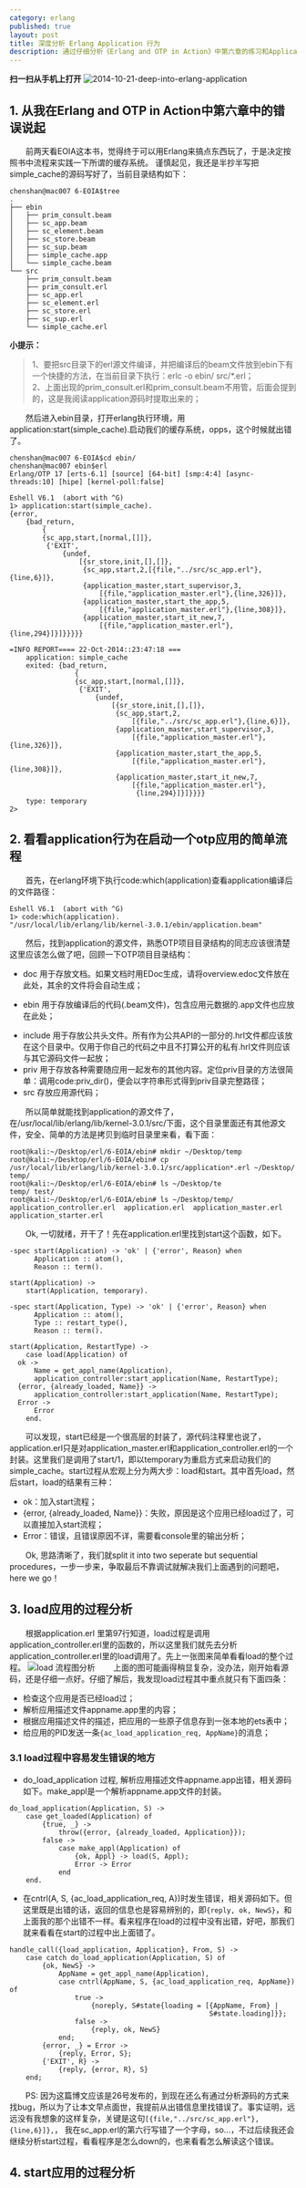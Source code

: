 ```yaml
---
category: erlang
published: true
layout: post
title: 深度分析 Erlang Application 行为
description: 通过仔细分析《Erlang and OTP in Action》中第六章的练习和Application源代码来分析Erlang中Application行为
---
```


**扫一扫从手机上打开**
![2014-10-21-deep-into-erlang-application](../../images/share/deep-into-erlang-application.jpg)

## 1. 从我在Erlang and OTP in Action中第六章中的错误说起
　　前两天看EOIA这本书，觉得终于可以用Erlang来搞点东西玩了，于是决定按照书中流程来实践一下所谓的缓存系统。
谨慎起见，我还是半抄半写把simple_cache的源码写好了，当前目录结构如下：

```
chenshan@mac007 6-EOIA$tree
.
├── ebin
│   ├── prim_consult.beam
│   ├── sc_app.beam
│   ├── sc_element.beam
│   ├── sc_store.beam
│   ├── sc_sup.beam
│   ├── simple_cache.app
│   └── simple_cache.beam
└── src
    ├── prim_consult.beam
    ├── prim_consult.erl
    ├── sc_app.erl
    ├── sc_element.erl
    ├── sc_store.erl
    ├── sc_sup.erl
    └── simple_cache.erl
```

**小提示：**   
> 1、要把src目录下的erl源文件编译，并把编译后的beam文件放到ebin下有一个快捷的方法，在当前目录下执行：erlc -o ebin/ src/*.erl；  
> 2、上面出现的prim_consult.erl和prim_consult.beam不用管，后面会提到的，这是我阅读application源码时提取出来的； 

　　然后进入ebin目录，打开erlang执行环境，用application:start(simple_cache).启动我们的缓存系统，opps，这个时候就出错了。   

```
chenshan@mac007 6-EOIA$cd ebin/
chenshan@mac007 ebin$erl
Erlang/OTP 17 [erts-6.1] [source] [64-bit] [smp:4:4] [async-threads:10] [hipe] [kernel-poll:false]

Eshell V6.1  (abort with ^G)
1> application:start(simple_cache).  
{error,
    {bad_return,
        {
        {sc_app,start,[normal,[]]},
         {'EXIT',
             {undef,
                 [{sr_store,init,[],[]},
                  {sc_app,start,2,[{file,"../src/sc_app.erl"},{line,6}]},
                  {application_master,start_supervisor,3,
                      [{file,"application_master.erl"},{line,326}]},
                  {application_master,start_the_app,5,
                      [{file,"application_master.erl"},{line,308}]},
                  {application_master,start_it_new,7,
                      [{file,"application_master.erl"},{line,294}]}]}}}}}

=INFO REPORT==== 22-Oct-2014::23:47:18 ===
    application: simple_cache
    exited: {bad_return,
                {
                {sc_app,start,[normal,[]]},
                 {'EXIT',
                     {undef,
                         [{sr_store,init,[],[]},
                          {sc_app,start,2,
                              [{file,"../src/sc_app.erl"},{line,6}]},
                          {application_master,start_supervisor,3,
                              [{file,"application_master.erl"},{line,326}]},
                          {application_master,start_the_app,5,
                              [{file,"application_master.erl"},{line,308}]},
                          {application_master,start_it_new,7,
                              [{file,"application_master.erl"},
                               {line,294}]}]}}}}
    type: temporary
2> 
```

## 2. 看看application行为在启动一个otp应用的简单流程
　　首先，在erlang环境下执行code:which(application)查看application编译后的文件路径：

```
Eshell V6.1  (abort with ^G)
1> code:which(application).
"/usr/local/lib/erlang/lib/kernel-3.0.1/ebin/application.beam"
```

　　然后，找到application的源文件，熟悉OTP项目目录结构的同志应该很清楚这里应该怎么做了吧，回顾一下OTP项目目录结构：  
> 
* doc  用于存放文档。如果文档时用EDoc生成，请将overview.edoc文件放在此处，其余的文件将会自动生成；
+ ebin  用于存放编译后的代码(.beam文件)，包含应用元数据的.app文件也应放在此处；
- include  用于存放公共头文件。所有作为公共API的一部分的.hrl文件都应该放在这个目录中。仅用于你自己的代码之中且不打算公开的私有.hrl文件则应该与其它源码文件一起放；
- priv  用于存放各种需要随应用一起发布的其他内容。定位priv目录的方法很简单：调用code:priv_dir(<application-name>)，便会以字符串形式得到priv目录完整路径；
- src  存放应用源代码；

　　所以简单就能找到application的源文件了，在/usr/local/lib/erlang/lib/kernel-3.0.1/src/下面，这个目录里面还有其他源文件，安全、简单的方法是拷贝到临时目录里来看，看下面：  

```
root@kali:~/Desktop/erl/6-EOIA/ebin# mkdir ~/Desktop/temp
root@kali:~/Desktop/erl/6-EOIA/ebin# cp /usr/local/lib/erlang/lib/kernel-3.0.1/src/application*.erl ~/Desktop/ temp/
root@kali:~/Desktop/erl/6-EOIA/ebin# ls ~/Desktop/te
temp/ test/
root@kali:~/Desktop/erl/6-EOIA/ebin# ls ~/Desktop/temp/
application_controller.erl  application.erl  application_master.erl  application_starter.erl
```

　　Ok, 一切就绪，开干了！先在application.erl里找到start这个函数，如下。  

```
-spec start(Application) -> 'ok' | {'error', Reason} when
      Application :: atom(),
      Reason :: term().

start(Application) ->
    start(Application, temporary).

-spec start(Application, Type) -> 'ok' | {'error', Reason} when
      Application :: atom(),
      Type :: restart_type(),
      Reason :: term().

start(Application, RestartType) ->
    case load(Application) of
  ok ->
      Name = get_appl_name(Application),
      application_controller:start_application(Name, RestartType);
  {error, {already_loaded, Name}} ->
      application_controller:start_application(Name, RestartType);
  Error ->
      Error
    end.
```

　　可以发现，start已经是一个很高层的封装了，源代码注释里也说了，application.erl只是对application_master.erl和application_controller.erl的一个封装。这里我们是调用了start/1，即以temporary为重启方式来启动我们的simple_cache。start过程从宏观上分为两大步：load和start。其中首先load，然后start，load的结果有三种：  
> 
- ok：加入start流程；  
- {error, {already_loaded, Name}}：失败，原因是这个应用已经load过了，可以直接加入start流程；  
- Error：错误，且错误原因不详，需要看console里的输出分析； 

　　Ok, 思路清晰了，我们就split it into two seperate but sequential procedures，一步一步来，争取最后不靠调试就解决我们上面遇到的问题吧， here we go！


## 3. load应用的过程分析   
　　根据application.erl 里第97行知道，load过程是调用application_controller.erl里的函数的，所以这里我们就先去分析application_controller.erl里的load调用了。先上一张图来简单看看load的整个过程。
![load 流程图分析](../../images/erlang-application-load.jpg)
　　上面的图可能画得稍显复杂，没办法，刚开始看源码，还是仔细一点好。仔细了解后，我发现load过程其中重点就只有下面四条：    

- 检查这个应用是否已经load过；  
- 解析应用描述文件appname.app里的内容；  
- 根据应用描述文件的描述，把应用的一些原子信息存到一张本地的ets表中；  
- 给应用的PID发送一条`{ac_load_application_req, AppName}`的消息；   

### 3.1 load过程中容易发生错误的地方  
- do_load_application 过程, 解析应用描述文件appname.app出错，相关源码如下。make_appl是一个解析appname.app文件的封装。

```
do_load_application(Application, S) ->
    case get_loaded(Application) of
        {true, _} ->
            throw({error, {already_loaded, Application}});
        false ->
            case make_appl(Application) of
                {ok, Appl} -> load(S, Appl);
                Error -> Error
            end
    end.
```

- 在cntrl(A, S, {ac_load_application_req, A})时发生错误，相关源码如下。但这里既是出错的话，返回的信息也是容易辨别的，即`{reply, ok, NewS}`，和上面我的那个出错不一样。看来程序在load的过程中没有出错，好吧，那我们就来看看在start的过程中出上面错了。

```
handle_call({load_application, Application}, From, S) ->
    case catch do_load_application(Application, S) of
        {ok, NewS} ->
            AppName = get_appl_name(Application),
            case cntrl(AppName, S, {ac_load_application_req, AppName}) of
                true ->
                    {noreply, S#state{loading = [{AppName, From} |
                                                 S#state.loading]}};
                false ->
                    {reply, ok, NewS}
            end;
        {error, _} = Error ->
            {reply, Error, S};
        {'EXIT', R} ->
            {reply, {error, R}, S}
    end;
```
　　PS: 因为这篇博文应该是26号发布的，到现在还么有通过分析源码的方式来找bug，所以为了让本文早点面世，我提前从出错信息里找错误了。事实证明，远远没有我想象的这样复杂，关键是这句`[{file,"../src/sc_app.erl"},{line,6}]},`， 我在sc_app.erl的第六行写错了一个字母，so...，不过后续我还会继续分析start过程，看看程序是怎么down的，也来看看怎么解读这个错误。

## 4. start应用的过程分析

